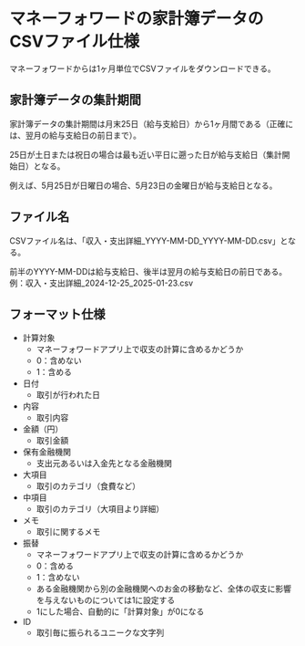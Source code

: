 # マネーフォワードの家計簿データのCSVファイル仕様

マネーフォワードからは1ヶ月単位でCSVファイルをダウンロードできる。

## 家計簿データの集計期間

家計簿データの集計期間は月末25日（給与支給日）から1ヶ月間である（正確には、翌月の給与支給日の前日まで）。

25日が土日または祝日の場合は最も近い平日に遡った日が給与支給日（集計開始日）となる。

例えば、5月25日が日曜日の場合、5月23日の金曜日が給与支給日となる。

## ファイル名

CSVファイル名は、「収入・支出詳細_YYYY-MM-DD_YYYY-MM-DD.csv」となる。

前半のYYYY-MM-DDは給与支給日、後半は翌月の給与支給日の前日である。
例：収入・支出詳細_2024-12-25_2025-01-23.csv

## フォーマット仕様

* 計算対象
  * マネーフォワードアプリ上で収支の計算に含めるかどうか
  * 0：含めない
  * 1：含める
* 日付
  * 取引が行われた日
* 内容
  * 取引内容
* 金額（円）
  * 取引金額
* 保有金融機関
  * 支出元あるいは入金先となる金融機関
* 大項目
  * 取引のカテゴリ（食費など）
* 中項目
  * 取引のカテゴリ（大項目より詳細）
* メモ
  * 取引に関するメモ
* 振替
  * マネーフォワードアプリ上で収支の計算に含めるかどうか
  * 0：含める
  * 1：含めない
  * ある金融機関から別の金融機関へのお金の移動など、全体の収支に影響を与えないものについては1に設定する
  * 1にした場合、自動的に「計算対象」が0になる
* ID
  * 取引毎に振られるユニークな文字列
